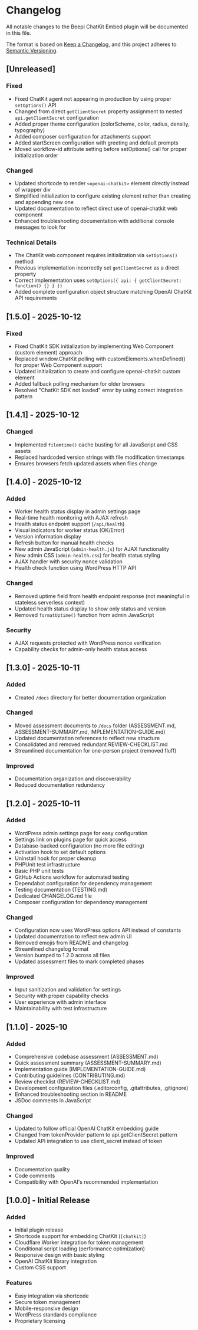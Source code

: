 # Changelog

All notable changes to the Beepi ChatKit Embed plugin will be documented in this file.

The format is based on [Keep a Changelog](https://keepachangelog.com/en/1.0.0/),
and this project adheres to [Semantic Versioning](https://semver.org/spec/v2.0.0.html).

## [Unreleased]

### Fixed
- Fixed ChatKit agent not appearing in production by using proper `setOptions()` API
- Changed from direct `getClientSecret` property assignment to nested `api.getClientSecret` configuration
- Added proper theme configuration (colorScheme, color, radius, density, typography)
- Added composer configuration for attachments support
- Added startScreen configuration with greeting and default prompts
- Moved workflow-id attribute setting before setOptions() call for proper initialization order

### Changed
- Updated shortcode to render `<openai-chatkit>` element directly instead of wrapper div
- Simplified initialization to configure existing element rather than creating and appending new one
- Updated documentation to reflect direct use of openai-chatkit web component
- Enhanced troubleshooting documentation with additional console messages to look for

### Technical Details
- The ChatKit web component requires initialization via `setOptions()` method
- Previous implementation incorrectly set `getClientSecret` as a direct property
- Correct implementation uses `setOptions({ api: { getClientSecret: function() {} } })`
- Added complete configuration object structure matching OpenAI ChatKit API requirements

## [1.5.0] - 2025-10-12

### Fixed
- Fixed ChatKit SDK initialization by implementing Web Component (custom element) approach
- Replaced window.ChatKit polling with customElements.whenDefined() for proper Web Component support
- Updated initialization to create and configure openai-chatkit custom element
- Added fallback polling mechanism for older browsers
- Resolved "ChatKit SDK not loaded" error by using correct integration pattern

## [1.4.1] - 2025-10-12

### Changed
- Implemented `filemtime()` cache busting for all JavaScript and CSS assets
- Replaced hardcoded version strings with file modification timestamps
- Ensures browsers fetch updated assets when files change

## [1.4.0] - 2025-10-12

### Added
- Worker health status display in admin settings page
- Real-time health monitoring with AJAX refresh
- Health status endpoint support (`/api/health`)
- Visual indicators for worker status (OK/Error)
- Version information display
- Refresh button for manual health checks
- New admin JavaScript (`admin-health.js`) for AJAX functionality
- New admin CSS (`admin-health.css`) for health status styling
- AJAX handler with security nonce validation
- Health check function using WordPress HTTP API

### Changed
- Removed uptime field from health endpoint response (not meaningful in stateless serverless context)
- Updated health status display to show only status and version
- Removed `formatUptime()` function from admin JavaScript

### Security
- AJAX requests protected with WordPress nonce verification
- Capability checks for admin-only health status access

## [1.3.0] - 2025-10-11

### Added
- Created `/docs` directory for better documentation organization

### Changed
- Moved assessment documents to `/docs` folder (ASSESSMENT.md, ASSESSMENT-SUMMARY.md, IMPLEMENTATION-GUIDE.md)
- Updated documentation references to reflect new structure
- Consolidated and removed redundant REVIEW-CHECKLIST.md
- Streamlined documentation for one-person project (removed fluff)

### Improved
- Documentation organization and discoverability
- Reduced documentation redundancy

## [1.2.0] - 2025-10-11

### Added
- WordPress admin settings page for easy configuration
- Settings link on plugins page for quick access
- Database-backed configuration (no more file editing)
- Activation hook to set default options
- Uninstall hook for proper cleanup
- PHPUnit test infrastructure
- Basic PHP unit tests
- GitHub Actions workflow for automated testing
- Dependabot configuration for dependency management
- Testing documentation (TESTING.md)
- Dedicated CHANGELOG.md file
- Composer configuration for dependency management

### Changed
- Configuration now uses WordPress options API instead of constants
- Updated documentation to reflect new admin UI
- Removed emojis from README and changelog
- Streamlined changelog format
- Version bumped to 1.2.0 across all files
- Updated assessment files to mark completed phases

### Improved
- Input sanitization and validation for settings
- Security with proper capability checks
- User experience with admin interface
- Maintainability with test infrastructure

## [1.1.0] - 2025-10

### Added
- Comprehensive codebase assessment (ASSESSMENT.md)
- Quick assessment summary (ASSESSMENT-SUMMARY.md)
- Implementation guide (IMPLEMENTATION-GUIDE.md)
- Contributing guidelines (CONTRIBUTING.md)
- Review checklist (REVIEW-CHECKLIST.md)
- Development configuration files (.editorconfig, .gitattributes, .gitignore)
- Enhanced troubleshooting section in README
- JSDoc comments in JavaScript

### Changed
- Updated to follow official OpenAI ChatKit embedding guide
- Changed from tokenProvider pattern to api.getClientSecret pattern
- Updated API integration to use client_secret instead of token

### Improved
- Documentation quality
- Code comments
- Compatibility with OpenAI's recommended implementation

## [1.0.0] - Initial Release

### Added
- Initial plugin release
- Shortcode support for embedding ChatKit (`[chatkit]`)
- Cloudflare Worker integration for token management
- Conditional script loading (performance optimization)
- Responsive design with basic styling
- OpenAI ChatKit library integration
- Custom CSS support

### Features
- Easy integration via shortcode
- Secure token management
- Mobile-responsive design
- WordPress standards compliance
- Proprietary licensing
